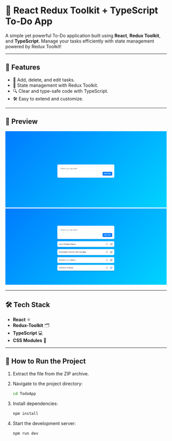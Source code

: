 # 📝 React Redux Toolkit + TypeScript To-Do App

A simple yet powerful To-Do application built using **React**, **Redux Toolkit**, and **TypeScript**. Manage your tasks efficiently with state management powered by Redux Toolkit!

---

## 🚀 Features

- 📌 Add, delete, and edit tasks.
- 💾 State management with Redux Toolkit.
- 🔍 Clear and type-safe code with TypeScript.
- 🛠️ Easy to extend and customize.

---

## 📸 Preview

![1](image/1.png)
![2](image/2.png)

---

## 🛠️ Tech Stack

- **React** ⚛️
- **Redux-Toolkit** 🗂️
- **TypeScript** 💻
- **CSS Modules** 🎨

---

## 🚀 How to Run the Project
1. Extract the file from the ZIP archive.

2. Navigate to the project directory:
   ```bash
   cd TodoApp
   ```

3. Install dependencies:
   ```bash
   npm install
   ```

4. Start the development server:
   ```bash
   npm run dev
   ```
